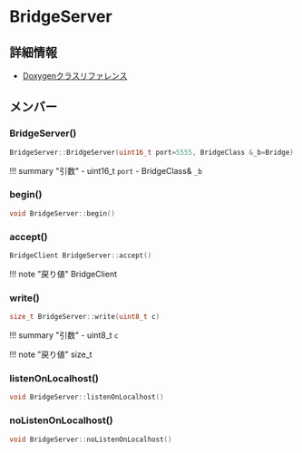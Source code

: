 # BridgeServer



## 詳細情報

- [Doxygenクラスリファレンス](https://lang-ship.com/reference/Arduino/latest/class_bridge_server.html)

## メンバー

### BridgeServer()



```c
BridgeServer::BridgeServer(uint16_t port=5555, BridgeClass &_b=Bridge)
```

!!! summary "引数"
	- uint16_t `port` 
	- BridgeClass& `_b` 



### begin()



```c
void BridgeServer::begin()
```



### accept()



```c
BridgeClient BridgeServer::accept()
```

!!! note "戻り値"
	BridgeClient



### write()



```c
size_t BridgeServer::write(uint8_t c)
```

!!! summary "引数"
	- uint8_t `c` 

!!! note "戻り値"
	size_t



### listenOnLocalhost()



```c
void BridgeServer::listenOnLocalhost()
```



### noListenOnLocalhost()



```c
void BridgeServer::noListenOnLocalhost()
```



